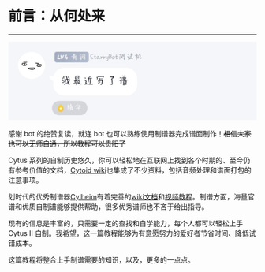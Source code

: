 # 前言：从何处来

---

<img src="index.assets/image-20240504000505583.png" alt="image-20240504000505583" style="zoom:67%;" />

感谢 bot 的绝赞复读，就连 bot 也可以熟练使用制谱器完成谱面制作！~~相信大家也可以无师自通，所以教程可以贵阳了~~

Cytus 系列的自制历史悠久，你可以轻松地在互联网上找到各个时期的、至今仍有参考价值的文档，[Cytoid wiki](https://sites.google.com/site/cytoidcommunity)也集成了不少资料，包括音频处理和谱面打包的注意事项。

划时代的优秀制谱器[Cylheim](https://github.com/Horiztar/Cylheim-Windows/)有着完善的[wiki文档](https://github.com/Horiztar/Cylheim-Windows/wiki)和[视频教程](https://www.bilibili.com/video/BV1Ly4y1m7Np)。制谱方面，海量官谱和优质自制谱能够提供帮助，很多优秀谱师也不吝于给出指导。

现有的信息是丰富的，只需要一定的查找和自学能力，每个人都可以轻松上手 Cytus II 自制。我希望，这一篇教程能够为有意愿努力的爱好者节省时间、降低试错成本。

这篇教程将整合上手制谱需要的知识，以及，更多的一点点。
